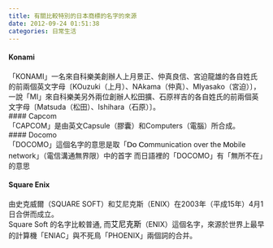 ```yaml
---
title: 有關比較特別的日本商標的名字的來源
date: 2012-09-24 01:51:38
categories: 日常生活
---
```


#### Konami

<div>「KONAMI」一名來自科樂美創辦人上月景正、仲真良信、宮迫龍雄的各自姓氏的前兩個英文字母〔KOuzuki（上月）、NAkama（仲真）、MIyasako（宮迫）〕，一說「MI」來自科樂美另外兩位創辦人松田擴、石原祥吉的各自姓氏的前兩個英文字母〔Matsuda（松田）、Ishihara（石原）〕。</div><div>  
</div>#### Capcom

<div>「CAPCOM」是由英文Capsule（膠囊）和Computers（電腦）所合成。</div><div>  
</div><div>#### Docomo

</div>「DOCOMO」這個名字的意思是取「<font color="#000000" face="sans-serif"><span style="font-size: 15px; line-height: 22px;">Do</span></font> <font color="#000000" face="sans-serif"><span style="font-size: 15px; line-height: 22px;">Co</span></font>mmunication over the <font color="#000000" face="sans-serif"><span style="font-size: 15px; line-height: 22px;">Mo</span></font>bile network」（電信溝通無界限）中的首字  
而日語裡的「DOCOMO」有「無所不在」的意思

#### Square Enix

由史克威爾（SQUARE SOFT）和艾尼克斯（ENIX）在2003年（平成15年）4月1日合併而成立。   
Square Soft 的名字比較普通, 而<font color="#000000" face="sans-serif"><span style="font-size: 15px; line-height: 22px;">艾尼克斯</span></font>（ENIX）這個名字，來源於世界上最早的計算機「ENIAC」與不死鳥「PHOENIX」兩個詞的合并。